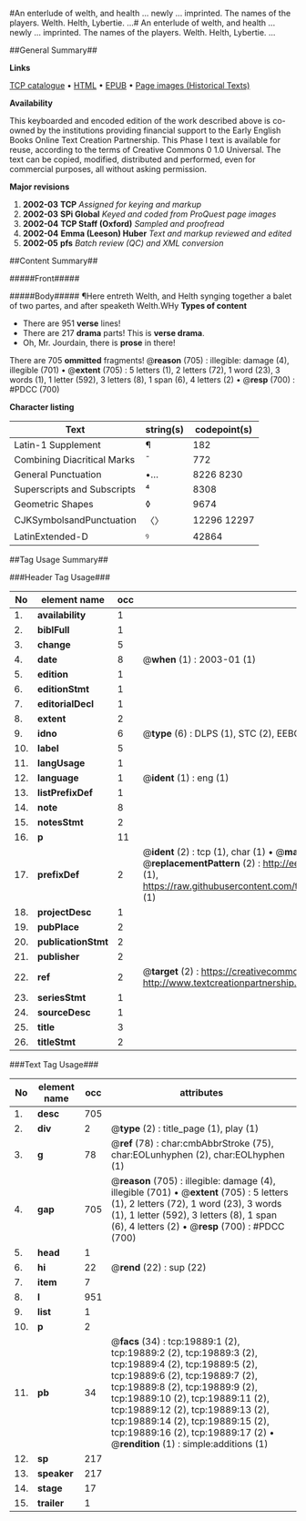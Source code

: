 #An enterlude of welth, and health ... newly ... imprinted. The names of the players. Welth. Helth, Lybertie. ...#
An enterlude of welth, and health ... newly ... imprinted. The names of the players. Welth. Helth, Lybertie. ...

##General Summary##

**Links**

[TCP catalogue](http://www.ota.ox.ac.uk/tcp/)  • 
[HTML](http://tei.it.ox.ac.uk/tcp/Texts-HTML/free/A04/A04052.html)  • 
[EPUB](http://tei.it.ox.ac.uk/tcp/Texts-EPUB/free/A04/A04052.epub) • 
[Page images (Historical Texts)](https://data.historicaltexts.jisc.ac.uk/view?pubId=eebo-99854466e&pageId=eebo-99854466e-19889-1)

**Availability**

This keyboarded and encoded edition of the
	       work described above is co-owned by the institutions
	       providing financial support to the Early English Books
	       Online Text Creation Partnership. This Phase I text is
	       available for reuse, according to the terms of Creative
	       Commons 0 1.0 Universal. The text can be copied,
	       modified, distributed and performed, even for
	       commercial purposes, all without asking permission.

**Major revisions**

1. __2002-03__ __TCP__ *Assigned for keying and markup*
1. __2002-03__ __SPi Global__ *Keyed and coded from ProQuest page images*
1. __2002-04__ __TCP Staff (Oxford)__ *Sampled and proofread*
1. __2002-04__ __Emma (Leeson) Huber__ *Text and markup reviewed and edited*
1. __2002-05__ __pfs__ *Batch review (QC) and XML conversion*

##Content Summary##

#####Front#####

#####Body#####
¶Here entreth Welth, and Helth synging together a balet of two partes, and after speaketh Welth.WHy 
**Types of content**

  * There are 951 **verse** lines!
  * There are 217 **drama** parts! This is **verse drama**.
  * Oh, Mr. Jourdain, there is **prose** in there!

There are 705 **ommitted** fragments! 
 @__reason__ (705) : illegible: damage (4), illegible (701)  •  @__extent__ (705) : 5 letters (1), 2 letters (72), 1 word (23), 3 words (1), 1 letter (592), 3 letters (8), 1 span (6), 4 letters (2)  •  @__resp__ (700) : #PDCC (700)

**Character listing**


|Text|string(s)|codepoint(s)|
|---|---|---|
|Latin-1 Supplement|¶|182|
|Combining             Diacritical Marks|̄|772|
|General Punctuation|•…|8226 8230|
|Superscripts             and Subscripts|⁴|8308|
|Geometric Shapes|◊|9674|
|CJKSymbolsandPunctuation|〈〉|12296 12297|
|LatinExtended-D|ꝰ|42864|

##Tag Usage Summary##

###Header Tag Usage###

|No|element name|occ|attributes|
|---|---|---|---|
|1.|__availability__|1||
|2.|__biblFull__|1||
|3.|__change__|5||
|4.|__date__|8| @__when__ (1) : 2003-01 (1)|
|5.|__edition__|1||
|6.|__editionStmt__|1||
|7.|__editorialDecl__|1||
|8.|__extent__|2||
|9.|__idno__|6| @__type__ (6) : DLPS (1), STC (2), EEBO-CITATION (1), PROQUEST (1), VID (1)|
|10.|__label__|5||
|11.|__langUsage__|1||
|12.|__language__|1| @__ident__ (1) : eng (1)|
|13.|__listPrefixDef__|1||
|14.|__note__|8||
|15.|__notesStmt__|2||
|16.|__p__|11||
|17.|__prefixDef__|2| @__ident__ (2) : tcp (1), char (1)  •  @__matchPattern__ (2) : ([0-9\-]+):([0-9IVX]+) (1), (.+) (1)  •  @__replacementPattern__ (2) : http://eebo.chadwyck.com/downloadtiff?vid=$1&page=$2 (1), https://raw.githubusercontent.com/textcreationpartnership/Texts/master/tcpchars.xml#$1 (1)|
|18.|__projectDesc__|1||
|19.|__pubPlace__|2||
|20.|__publicationStmt__|2||
|21.|__publisher__|2||
|22.|__ref__|2| @__target__ (2) : https://creativecommons.org/publicdomain/zero/1.0/ (1), http://www.textcreationpartnership.org/docs/. (1)|
|23.|__seriesStmt__|1||
|24.|__sourceDesc__|1||
|25.|__title__|3||
|26.|__titleStmt__|2||


###Text Tag Usage###

|No|element name|occ|attributes|
|---|---|---|---|
|1.|__desc__|705||
|2.|__div__|2| @__type__ (2) : title_page (1), play (1)|
|3.|__g__|78| @__ref__ (78) : char:cmbAbbrStroke (75), char:EOLunhyphen (2), char:EOLhyphen (1)|
|4.|__gap__|705| @__reason__ (705) : illegible: damage (4), illegible (701)  •  @__extent__ (705) : 5 letters (1), 2 letters (72), 1 word (23), 3 words (1), 1 letter (592), 3 letters (8), 1 span (6), 4 letters (2)  •  @__resp__ (700) : #PDCC (700)|
|5.|__head__|1||
|6.|__hi__|22| @__rend__ (22) : sup (22)|
|7.|__item__|7||
|8.|__l__|951||
|9.|__list__|1||
|10.|__p__|2||
|11.|__pb__|34| @__facs__ (34) : tcp:19889:1 (2), tcp:19889:2 (2), tcp:19889:3 (2), tcp:19889:4 (2), tcp:19889:5 (2), tcp:19889:6 (2), tcp:19889:7 (2), tcp:19889:8 (2), tcp:19889:9 (2), tcp:19889:10 (2), tcp:19889:11 (2), tcp:19889:12 (2), tcp:19889:13 (2), tcp:19889:14 (2), tcp:19889:15 (2), tcp:19889:16 (2), tcp:19889:17 (2)  •  @__rendition__ (1) : simple:additions (1)|
|12.|__sp__|217||
|13.|__speaker__|217||
|14.|__stage__|17||
|15.|__trailer__|1||
